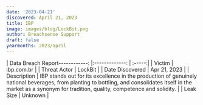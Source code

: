 ```yaml
---
date: '2023-04-21'
discovered: April 21, 2023
title: IBP
image: images/blog/LockBit.png
author: Breachsense Support
draft: false
yearmonths: 2023/april
---
```


| Data Breach Report------------:     |:-------------:    | :-----:|
| Victim      | ibp.com.br      | 
| Threat Actor      | LockBit      | 
| Date Discovered      | Apr 21, 2023      | 
| Description      | IBP stands out for its excellence in the production of genuinely national beverages, from planting to bottling, and consolidates itself in the market as a synonym for tradition, quality, competence and solidity.      | 
| Leak Size      | Unknown      | 

